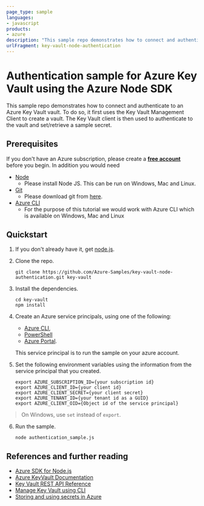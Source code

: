 ```yaml
---
page_type: sample
languages:
- javascript
products:
- azure
description: "This sample repo demonstrates how to connect and authenticate to an Azure Key Vault vault."
urlFragment: key-vault-node-authentication
---
```


# Authentication sample for Azure Key Vault using the Azure Node SDK

This sample repo demonstrates how to connect and authenticate to an Azure Key Vault vault. 
To do so, it first uses the Key Vault Management Client to create a vault.
The Key Vault client is then used to authenticate to the vault and set/retrieve a sample secret. 

## Prerequisites
If you don't have an Azure subscription, please create a **[free account](https://azure.microsoft.com/free/?ref=microsoft.com&amp;utm_source=microsoft.com&amp;utm_medium=docs)** before you begin.
In addition you would need

* [Node](https://nodejs.org/)
    * Please install Node JS. This can be run on Windows, Mac and Linux.
* [Git](https://www.git-scm.com/)
    * Please download git from [here](https://git-scm.com/downloads).
* [Azure CLI](https://docs.microsoft.com/en-us/cli/azure/install-azure-cli?view=azure-cli-latest)
    * For the purpose of this tutorial we would work with Azure CLI which is available on Windows, Mac and Linux


## Quickstart

1. If you don't already have it, get [node.js](https://nodejs.org).

2. Clone the repo.

   ```
   git clone https://github.com/Azure-Samples/key-vault-node-authentication.git key-vault
   ```

3. Install the dependencies.

   ```
   cd key-vault
   npm install
   ```

4. Create an Azure service principals, using one of the following:
   - [Azure CLI](https://azure.microsoft.com/documentation/articles/resource-group-authenticate-service-principal-cli/),
   - [PowerShell](https://azure.microsoft.com/documentation/articles/resource-group-authenticate-service-principal/)
   - [Azure Portal](https://azure.microsoft.com/documentation/articles/resource-group-create-service-principal-portal/). 

    This service principal is to run the sample on your azure account.

5. Set the following environment variables using the information from the service principal that you created.

   ```
   export AZURE_SUBSCRIPTION_ID={your subscription id}
   export AZURE_CLIENT_ID={your client id}
   export AZURE_CLIENT_SECRET={your client secret}
   export AZURE_TENANT_ID={your tenant id as a GUID}
   export AZURE_CLIENT_OID={Object id of the service principal}
   ```

> On Windows, use `set` instead of `export`.

6. Run the sample.

    ```
    node authentication_sample.js
    ```

## References and further reading

- [Azure SDK for Node.js](https://github.com/Azure/azure-sdk-for-node)
- [Azure KeyVault Documentation](https://azure.microsoft.com/en-us/documentation/services/key-vault/)
- [Key Vault REST API Reference](https://msdn.microsoft.com/en-us/library/azure/dn903609.aspx)
- [Manage Key Vault using CLI](https://azure.microsoft.com/en-us/documentation/articles/key-vault-manage-with-cli/)
- [Storing and using secrets in Azure](https://blogs.msdn.microsoft.com/dotnet/2016/10/03/storing-and-using-secrets-in-azure/)
